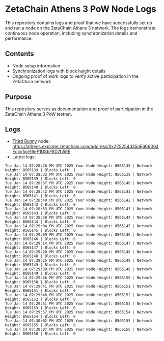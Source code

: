 # ZetaChain Athens 3 PoW Node Logs
This repository contains logs and proof that we have successfully set up and run a node on the ZetaChain Athens 3 network. The logs demonstrate continuous node operation, including synchronization details and performance.

## Contents
- Node setup information
- Synchronization logs with block height details
- Ongoing proof of work logs to verify active participation in the ZetaChain network

## Purpose
This repository serves as documentation and proof of participation in the ZetaChain Athens 3 PoW testnet.

## Logs

- [Third Bunny](https://thirdbunny.xyz/) node: https://athens.explorer.zetachain.com/address/0x225254d35dE666064Eccc5ce16eF1D8bF8D7b5EE
- Latest logs:
```
Tue Jan 14 07:28:26 PM UTC 2025 Your Node Height: 8565138 | Network Height: 8565139 | Blocks Left: 1
Tue Jan 14 07:28:32 PM UTC 2025 Your Node Height: 8565139 | Network Height: 8565139 | Blocks Left: 0
Tue Jan 14 07:28:37 PM UTC 2025 Your Node Height: 8565140 | Network Height: 8565140 | Blocks Left: 0
Tue Jan 14 07:28:42 PM UTC 2025 Your Node Height: 8565141 | Network Height: 8565141 | Blocks Left: 0
Tue Jan 14 07:28:48 PM UTC 2025 Your Node Height: 8565142 | Network Height: 8565142 | Blocks Left: 0
Tue Jan 14 07:28:53 PM UTC 2025 Your Node Height: 8565143 | Network Height: 8565143 | Blocks Left: 0
Tue Jan 14 07:28:58 PM UTC 2025 Your Node Height: 8565144 | Network Height: 8565144 | Blocks Left: 0
Tue Jan 14 07:29:04 PM UTC 2025 Your Node Height: 8565145 | Network Height: 8565145 | Blocks Left: 0
Tue Jan 14 07:29:09 PM UTC 2025 Your Node Height: 8565146 | Network Height: 8565146 | Blocks Left: 0
Tue Jan 14 07:29:14 PM UTC 2025 Your Node Height: 8565147 | Network Height: 8565147 | Blocks Left: 0
Tue Jan 14 07:29:20 PM UTC 2025 Your Node Height: 8565148 | Network Height: 8565148 | Blocks Left: 0
Tue Jan 14 07:29:25 PM UTC 2025 Your Node Height: 8565149 | Network Height: 8565149 | Blocks Left: 0
Tue Jan 14 07:29:30 PM UTC 2025 Your Node Height: 8565149 | Network Height: 8565149 | Blocks Left: 0
Tue Jan 14 07:29:36 PM UTC 2025 Your Node Height: 8565150 | Network Height: 8565150 | Blocks Left: 0
Tue Jan 14 07:29:41 PM UTC 2025 Your Node Height: 8565151 | Network Height: 8565151 | Blocks Left: 0
Tue Jan 14 07:29:46 PM UTC 2025 Your Node Height: 8565152 | Network Height: 8565152 | Blocks Left: 0
Tue Jan 14 07:29:51 PM UTC 2025 Your Node Height: 8565153 | Network Height: 8565153 | Blocks Left: 0
Tue Jan 14 07:29:57 PM UTC 2025 Your Node Height: 8565154 | Network Height: 8565154 | Blocks Left: 0
Tue Jan 14 07:30:02 PM UTC 2025 Your Node Height: 8565155 | Network Height: 8565155 | Blocks Left: 0
Tue Jan 14 07:30:07 PM UTC 2025 Your Node Height: 8565156 | Network Height: 8565156 | Blocks Left: 0
```
